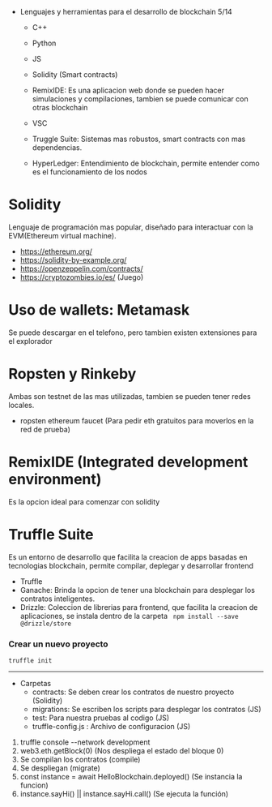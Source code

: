 

- Lenguajes y herramientas para el desarrollo de blockchain
5/14

    - C++
    - Python
    - JS
    - Solidity (Smart contracts)

    - RemixIDE: Es una aplicacion web donde se pueden hacer simulaciones y compilaciones, tambien se puede comunicar con otras blockchain
    - VSC
    - Truggle Suite: Sistemas mas robustos, smart contracts con mas dependencias.
    - HyperLedger: Entendimiento de blockchain, permite entender como es el funcionamiento de los nodos

# Solidity
Lenguaje de programación mas popular, diseñado para interactuar con la EVM(Ethereum virtual machine). 
* https://ethereum.org/
* https://solidity-by-example.org/
* https://openzeppelin.com/contracts/
* https://cryptozombies.io/es/ (Juego)

# Uso de wallets: Metamask
Se puede descargar en el telefono, pero tambien existen extensiones para el explorador

# Ropsten y Rinkeby
Ambas son testnet de las mas utilizadas, tambien se pueden tener redes locales.
- ropsten ethereum faucet (Para pedir eth gratuitos para moverlos en la red de prueba)

# RemixIDE (Integrated development environment)
Es la opcion ideal para comenzar con solidity

# Truffle Suite
Es un entorno de desarrollo que facilita la creacion de apps basadas en tecnologias blockchain, permite compilar, deplegar y desarrollar frontend

 - Truffle
 - Ganache: Brinda la opcion de tener una blockchain para desplegar los contratos inteligentes.
 - Drizzle: Coleccion de librerias para frontend, que facilita la creacion de aplicaciones, se instala dentro de la carpeta 
 ``` npm install --save @drizzle/store```
 
 ### Crear un nuevo proyecto
 ```truffle init```

 ---
 - Carpetas
    - contracts: Se deben crear los contratos de nuestro proyecto (Solidity)
    - migrations: Se escriben los scripts para desplegar los contratos (JS)
    - test: Para nuestra pruebas al codigo (JS)
    - truffle-config.js : Archivo de configuracion (JS)

1. truffle console --network development
2. web3.eth.getBlock(0) (Nos despliega el estado del bloque 0)
3. Se compilan los contratos (compile)
4. Se despliegan (migrate)
5. const instance = await HelloBlockchain.deployed() (Se instancia la funcion)
6. instance.sayHi() || instance.sayHi.call() (Se ejecuta la función)